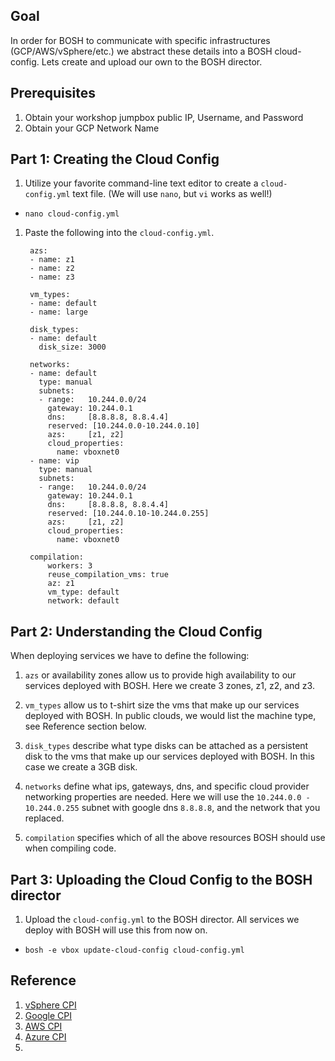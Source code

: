 ## Goal

In order for BOSH to communicate with specific infrastructures (GCP/AWS/vSphere/etc.) we abstract these details into a BOSH cloud-config. Lets create and upload our own to the BOSH director.

## Prerequisites

1. Obtain your workshop jumpbox public IP, Username, and Password 
1. Obtain your GCP Network Name 

## Part 1: Creating the Cloud Config


1. Utilize your favorite command-line text editor to create a `cloud-config.yml` text file. (We will use `nano`, but `vi` works as well!)

  - `nano cloud-config.yml`

1. Paste the following into the `cloud-config.yml`.

        azs:
        - name: z1
        - name: z2
        - name: z3

        vm_types:
        - name: default
        - name: large

        disk_types:
        - name: default
          disk_size: 3000

        networks:
        - name: default
          type: manual
          subnets:
          - range:   10.244.0.0/24
            gateway: 10.244.0.1
            dns:     [8.8.8.8, 8.8.4.4]
            reserved: [10.244.0.0-10.244.0.10]
            azs:     [z1, z2]
            cloud_properties:
              name: vboxnet0
        - name: vip
          type: manual
          subnets:
          - range:   10.244.0.0/24
            gateway: 10.244.0.1
            dns:     [8.8.8.8, 8.8.4.4]
            reserved: [10.244.0.10-10.244.0.255]
            azs:     [z1, z2]
            cloud_properties:
              name: vboxnet0

        compilation:
            workers: 3
            reuse_compilation_vms: true
            az: z1
            vm_type: default
            network: default



## Part 2: Understanding the Cloud Config

When deploying services we have to define the following:

  1. `azs` or availability zones allow us to provide high availability to our services deployed with BOSH. Here we create 3 zones, z1, z2, and z3.

  1. `vm_types` allow us to t-shirt size the vms that make up our services deployed with BOSH. In public clouds, we would list the machine type, see Reference section below.

  1. `disk_types` describe what type disks can be attached as a persistent disk to the vms that make up our services deployed with BOSH. In this case we create a 3GB disk.

  1. `networks` define what ips, gateways, dns, and specific cloud provider networking properties are needed. Here we will use the `10.244.0.0 - 10.244.0.255` subnet with google dns `8.8.8.8`, and the network that you replaced.

  1. `compilation` specifies which of all the above resources BOSH should use when compiling code.

## Part 3: Uploading the Cloud Config to the BOSH director

1. Upload the `cloud-config.yml` to the BOSH director. All services we deploy with BOSH will use this from now on.

  - `bosh -e vbox update-cloud-config cloud-config.yml`

## Reference

1. [vSphere CPI](https://bosh.io/docs/vsphere-cpi/#cloud-config)
2. [Google CPI](https://bosh.io/docs/google-cpi/#cloud-config)
3. [AWS CPI](https://bosh.io/docs/aws-cpi/#cloud-config)
4. [Azure CPI](https://bosh.io/docs/azure-cpi/#cloud-config)
5. 
